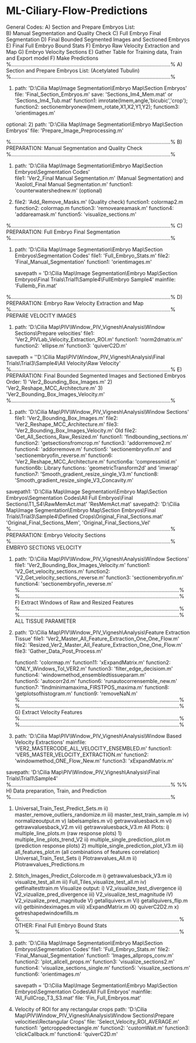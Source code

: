 # ML-Ciliary-Flow-Predictions

General Codes:
A) Section and Prepare Embryos List:  
B) Manual Segmentation and Quality Check
C) Full Embryo Final Segmentation
D) Final Bounded Segmented Images and Sectioned Embryos
E) Final Full Embryo Bound Stats
F) Embryo Raw Velocity Extraction and Map
G) Embryo Velocity Sections
E) Gather Table for Training data, Train and Export model
F) Make Predictions
%............................................................................................................%
A) Section and Prepare Embryos List: (Acetylated Tubulin)
%............................................................................................................%
1) path: 'D:\Cilia Map\Image Segmentation\Embryo Map\Section Embryos'
   file: 'Final_Section_Embryos.m'
   save: 'Sections_Im4_Mem.mat' or 'Sections_Im4_Tub.mat'
function1: imrotate(Imem,angle,'bicubic','crop');
function2: sectionembryonew(Imem_rotate,X1,X2,Y1,Y2);
functiom3: 'orientimages.m'

optional:
2) path: 'D:\Cilia Map\Image Segmentation\Embryo Map\Section Embryos'
   file: 'Prepare_Image_Preprocessing.m'

%............................................................................................................%
B) PREPARATION: Manual Segmentation and Quality Check
%............................................................................................................%
1) path: 'D:\Cilia Map\Image Segmentation\Embryo Map\Section Embryos\Segmentation Codes\'  
   file1: 'Ver2_Final Manual Segmentation.m' (Manual Segmentation) and 'Axolotl_Final Manual Segmentation.m'
   function1: 'counterwatershednew.m' (optional)

2) file2: 'Add_Remove_Masks.m' (Quality check)
   function1: colormap2.m
   function2: colormap.m
   function3: 'removeareamask.m'
   function4: 'addareamask.m'
   function5: 'visualize_sections.m'

%............................................................................................................%
C) PREPARATION: Full Embryo Final Segmentation
%............................................................................................................%
1) path: 'D:\Cilia Map\Image Segmentation\Embryo Map\Section Embryos\Segmentation Codes\'
   file1: 'Full_Embryo_Stats.m'
   file2: 'Final_Manual_Segmentation'
   function1: 'orientimages.m'

   savepath = 'D:\Cilia Map\Image Segmentation\Embryo Map\Section Embryos\Final Trials\Trial1\Sample4\FullEmbryo Sample4\'
   mainfile: 'Fullemb_Fin.mat'

%............................................................................................................%
D) PREPARATION: Embryo Raw Velocity Extraction and Map
%............................................................................................................% 
PREPARE VELOCITY IMAGES
1) path: 'D:\Cilia Map\PIV\Window_PIV_Vignesh\Analysis\Window Sections\Prepare velocities'
   file1: 'Ver2_PIVLab_Velocity_Extraction_ROI.m'
function1: 'norm2dmatrix.m'
function2: 'ellipse.m'
function3: 'quiverC2D.m'

savepath = ''D:\Cilia Map\PIV\Window_PIV_Vignesh\Analysis\Final Trials\Trial3\Sample4\All Velocity\Raw Velocity\'
%............................................................................................................%
E) PREPARATION: Final Bounded Segmented Images and Sectioned Embryos
Order: 1) 'Ver2_Bounding_Box_Images.m'
       2) 'Ver2_Reshape_MCC_Architecture.m'
       3) 'Ver2_Bounding_Box_Images_Velocity.m'
%............................................................................................................%
1) path: 'D:\Cilia Map\PIV\Window_PIV_Vignesh\Analysis\Window Sections\'
   file1: 'Ver2_Bounding_Box_Images.m'
   file2: 'Ver2_Reshape_MCC_Architecture.m'
   file3: 'Ver2_Bounding_Box_Images_Velocity.m'
   Old file2: 'Get_All_Sections_Raw_Resized.m'
   function1: 'findbounding_sections.m'
   function2: 'getsectionsfromcrop.m'
   function3: 'addorremove2.m'
   function4: 'addorremove.m'
   function5: 'sectionembryofin.m' and 'sectionembryofin_reverse.m'
   function6: 'Ver2_Reshape_MCC_Architecture.m'
   function6a: 'compressmid.m'
   function6b: Library functions: 'geometricTransform2d' and 'imwrap'
   function7: 'Smooth_gradient_resize_single_V3.m'
   function8: 'Smooth_gradient_resize_single_V3_Concavity.m'
 
 
savepath1: 'D:\Cilia Map\Image Segmentation\Embryo Map\Section Embryos\Segmentation Codes\All Full Embryos\Final Sections\T1_S4\RawMemAct.mat'
           'ResMemAct.mat'
savepath2: 'D:\Cilia Map\Image Segmentation\Embryo Map\Section Embryos\Final Trials\Trial3\Sample4\Defined Crops\Original_Final_Sections.mat'
           'Original_Final_Sections_Mem', 'Original_Final_Sections_Vel'
%............................................................................................................%
PREPARATION: Embryo Velocity Sections
%............................................................................................................% 
EMBRYO SECTIONS VELOCITY
1) path: 'D:\Cilia Map\PIV\Window_PIV_Vignesh\Analysis\Window Sections\'
   file1: 'Ver2_Bounding_Box_Images_Velocity.m'
   function1: 'V2_Get_velocity_sections.m'
   function2: 'V2_Get_velocity_sections_reverse.m'
   function3: 'sectionembryofin.m'
   function4: 'sectionembryofin_reverse.m'
%............................................................................................................% 
%............................................................................................................% 
F) Extract Windows of Raw and Resized Features
%............................................................................................................% 
%............................................................................................................%
ALL TISSUE PARAMETER
1) path: 'D:\Cilia Map\PIV\Window_PIV_Vignesh\Analysis\Feature Extraction Tissue'
   file1: 'Ver2_Master_All_Feature_Extraction_One_One_Flow.m'
   file2: 'Resized_Ver2_Master_All_Feature_Extraction_One_One_Flow.m'
   file3: 'Gather_Data_Post_Process.m' 	
   
   function1: 'colormap.m'
   function11: 'xExpandMatrix.m'
   function2: 'ONLY_Windows_Tol_VER2.m'
   function3: 'filter_edge_decisiom.m'
   function4: 'windowmethod_ensembledtissueparam.m'   
   function5: 'autocorr2d.m'
   function6: 'runautocorrensemble_new.m'
   function7: 'findminimamaxima_FIRSTPOS_maxima.m'
   function8: 'getplotsofhistogram.m'
   function9: 'removeNaN.m'
%............................................................................................................% 
%............................................................................................................% 
G) Extract Velocity Features
%............................................................................................................% 
%............................................................................................................% 

1) path: 'D:\Cilia Map\PIV\Window_PIV_Vignesh\Analysis\Window Based Velocity Extractions\'
   mainfile: 'VER2_MASTERCODE_ALL_VELOCITY_ENSEMBLED.m'
   function1: 'VER5_MASTER_VELOCITY_EXTRACTION.m'
   function2: 'windowmethod_ONE_Flow_New.m'
   function3: 'xExpandMatrix.m'

savepath: 'D:\Cilia Map\PIV\Window_PIV_Vignesh\Analysis\Final Trials\Trial1\Sample4\'
%............................................................................................................%
%% H) Data preparation, Train, and Prediction
%............................................................................................................%
1) Universal_Train_Test_Predict_Sets.m
   ii) master_remove_outliers_randomize.m
   iii) master_test_train_sample.m
   iv) normalizeoutput.m
   v) labelsamples.m
   vi) getrawvaluesback.m
   vi) getrawvaluesback_V2.m
   vii) getrawvaluesback_V3.m
   All Plots:
   i) multiple_line_plots.m (raw response plots) 1) multiple_line_plots_trend_V2
   ii) multiple_single_prediction_plot.m (prediction response plots) 2) multiple_single_prediction_plot_V3.m
   iii) all_features_plot.m (all combinations of features correlation)
   Universal_Train_Test_Sets
   i) Plotrawvalues_All.m
   ii) Plotrawvalues_Predictions.m
2) Stitch_Images_Predict_Colorcode.m
   i) getrawvaluesback_V3.m
   ii) visualize_test_all.m
   iii) Full_Tiles_visualize_test_all.m
   iv) getfinaltesttrain.m
   Visualize output:
     i) V2_visualize_test_divergence
     ii) V2_vizualize_pred_divergence
     iii) V2_visualize_test_magnitude
     iV) V2_vizualize_pred_magnitude
     V) getallquivers.m
     Vi) getallquivers_flip.m
     vii) getbinindeximages.m
     viii) xExpandMatrix.m
     iX) quiverC2D2.m
     x) getreshapedwindowfills.m
%............................................................................................................%
OTHER: Final Full Embryo Bound Stats
%............................................................................................................%
1) path: 'D:\Cilia Map\Image Segmentation\Embryo Map\Section Embryos\Segmentation Codes\'
   file1: 'Full_Embryo_Stats.m'
   file2: 'Final_Manual_Segmentation'
   function1: 'Images_allprops_conv.m'
   function2: 'plot_allcell_props.m'
   function3: 'visualize_sections2.m'
   function4: 'visualize_sections_single.m'
   function5: 'visualize_sections.m'
   function6: 'orientimages.m'

   savepath = 'D:\Cilia Map\Image Segmentation\Embryo Map\Section Embryos\Segmentation Codes\All Full Embryos\'
   mainfile: 'All_FullCrop_T3_S3.mat'
   file: 'Fin_Full_Embryos.mat'

2) Velocity of ROI for any rectangular crops
path: 'D:\Cilia Map\PIV\Window_PIV_Vignesh\Analysis\Window Sections\Prepare velocities\Rectangular Crops'
file: 'Select_Velocity_ROI_AVERAGE.m'
function1: 'getcroppedrectangle.m'
function2: 'customWait.m'
function3: 'clickCallback.m'
function4: 'quiverC2D.m'
